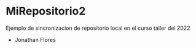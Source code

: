 # MiRepositorio2

Ejemplo de sincronizacion de repositorio local en el curso taller del 2022

- Jonathan Flores
